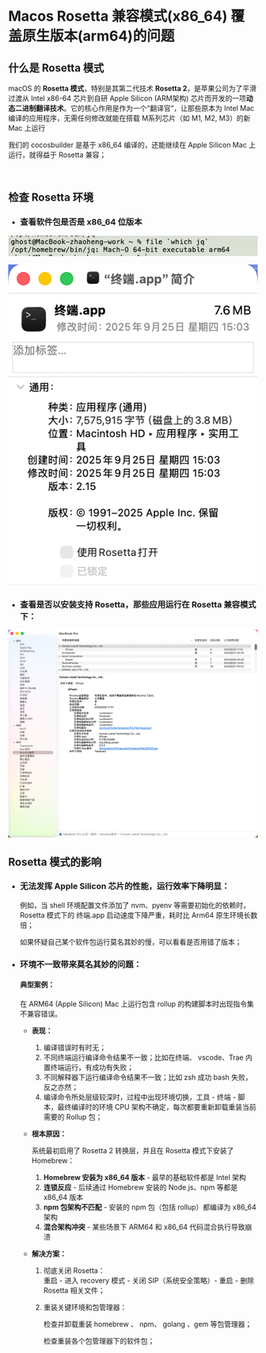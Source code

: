 # Macos Rosetta 兼容模式(x86_64) 覆盖原生版本(arm64)的问题

## 什么是 Rosetta 模式

macOS 的 **Rosetta 模式**，特别是其第二代技术 **Rosetta 2**，是苹果公司为了平滑过渡从 Intel x86-64 芯片到自研 Apple Silicon (ARM架构) 芯片而开发的一项**动态二进制翻译技术**。它的核心作用是作为一个“翻译官”，让那些原本为 Intel Mac 编译的应用程序，无需任何修改就能在搭载 M系列芯片（如 M1, M2, M3）的新 Mac 上运行

我们的 cocosbuilder 是基于 x86_64 编译的，还能继续在 Apple Silicon Mac 上运行，就得益于 Rosetta 兼容；

‍

## 检查 Rosetta 环境

- ### 查看软件包是否是 x86_64 位版本

![image](/assets/d24129b33e3ec32a83b760eaba56018b.png)

![image](/assets/277e8968133ce5da9b279288ebd0a383.png)

- ### 查看是否以安装支持 Rosetta，那些应用运行在 Rosetta 兼容模式下：

![image](/assets/e0a43c66d34e5ca00b6c5e91571d98a6.png)


## Rosetta 模式的影响

- ### 无法发挥 Apple Silicon 芯片的性能，运行效率下降明显：

  例如，当 shell 环境配置文件添加了 nvm、pyenv 等需要初始化的依赖时， Rosetta 模式下的 终端.app 启动速度下降严重，耗时比 Arm64 原生环境长数倍；

  如果怀疑自己某个软件包运行莫名其妙的慢，可以看看是否用错了版本；
- ### 环境不一致带来莫名其妙的问题：

  #### 典型案例：

  在 ARM64 (Apple Silicon) Mac 上运行包含 rollup 的构建脚本时出现指令集不兼容错误。

  - **表现：**

    1. 编译错误时有时无；
    2. 不同终端运行编译命令结果不一致；比如在终端、 vscode、Trae 内置终端运行，有成功有失败；
    3. 不同解释器下运行编译命令结果不一致；比如 zsh 成功 bash 失败，反之亦然；
    4. 编译命令所处层级较深时，过程中出现环境切换，工具 - 终端 - 脚本，最终编译时的环境 CPU 架构不确定，每次都要重新卸载重装当前需要的 Rollup 包；

  - **根本原因：**

    系统最初启用了 Rosetta 2 转换层，并且在 Rosetta 模式下安装了 Homebrew：

    1. **Homebrew 安装为 x86_64 版本** - 最早的基础软件都是 Intel 架构
    2. **连锁反应** - 后续通过 Homebrew 安装的 Node.js、npm 等都是 x86_64 版本
    3. **npm 包架构不匹配** - 安装的 npm 包（包括 rollup）都编译为 x86_64 架构
    4. **混合架构冲突** - 某些场景下 ARM64 和 x86_64 代码混合执行导致崩溃

  - **解决方案：**

    1. 彻底关闭 Rosetta：  
        重启 - 进入 recovery 模式 - 关闭 SIP（系统安全策略）- 重启 - 删除 Rosetta 相关文件；
    2. 重装关键环境和包管理器：

        检查并卸载重装 homebrew 、 npm、 golang 、gem 等包管理器；

        检查重装各个包管理器下的软件包；


